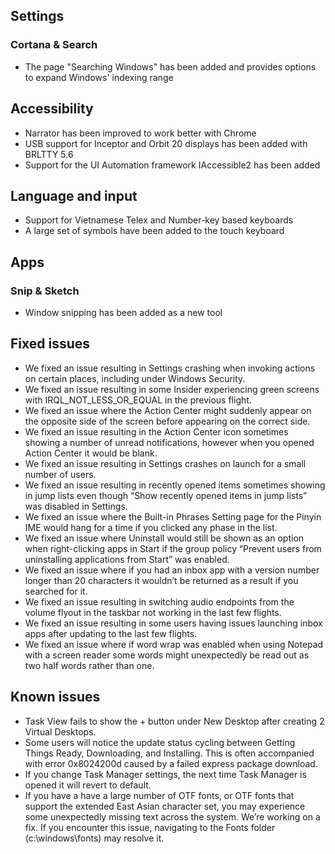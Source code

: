 ## Settings
### Cortana & Search
- The page "Searching Windows" has been added and provides options to expand Windows' indexing range

## Accessibility
- Narrator has been improved to work better with Chrome
- USB support for Inceptor and Orbit 20 displays has been added with BRLTTY 5.6
- Support for the UI Automation framework IAccessible2 has been added

## Language and input
- Support for Vietnamese Telex and Number-key based keyboards
- A large set of symbols have been added to the touch keyboard

## Apps
### Snip & Sketch
- Window snipping has been added as a new tool

## Fixed issues
- We fixed an issue resulting in Settings crashing when invoking actions on certain places, including under Windows Security.
- We fixed an issue resulting in some Insider experiencing green screens with IRQL_NOT_LESS_OR_EQUAL in the previous flight.
- We fixed an issue where the Action Center might suddenly appear on the opposite side of the screen before appearing on the correct side.
- We fixed an issue resulting in the Action Center icon sometimes showing a number of unread notifications, however when you opened Action Center it would be blank.
- We fixed an issue resulting in Settings crashes on launch for a small number of users.
- We fixed an issue resulting in recently opened items sometimes showing in jump lists even though “Show recently opened items in jump lists” was disabled in Settings.
- We fixed an issue where the Built-in Phrases Setting page for the Pinyin IME would hang for a time if you clicked any phase in the list.
- We fixed an issue where Uninstall would still be shown as an option when right-clicking apps in Start if the group policy “Prevent users from uninstalling applications from Start” was enabled.
- We fixed an issue where if you had an inbox app with a version number longer than 20 characters it wouldn’t be returned as a result if you searched for it.
- We fixed an issue resulting in switching audio endpoints from the volume flyout in the taskbar not working in the last few flights.
- We fixed an issue resulting in some users having issues launching inbox apps after updating to the last few flights.
- We fixed an issue where if word wrap was enabled when using Notepad with a screen reader some words might unexpectedly be read out as two half words rather than one.

## Known issues
- Task View fails to show the + button under New Desktop after creating 2 Virtual Desktops.
- Some users will notice the update status cycling between Getting Things Ready, Downloading, and Installing. This is often accompanied with error 0x8024200d caused by a failed express package download.
- If you change Task Manager settings, the next time Task Manager is opened it will revert to default.
- If you have a have a large number of OTF fonts, or OTF fonts that support the extended East Asian character set, you may experience some unexpectedly missing text across the system. We’re working on a fix. If you encounter this issue, navigating to the Fonts folder (c:\windows\fonts) may resolve it.
